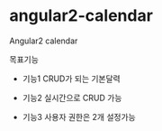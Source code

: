 # angular2-calendar
Angular2 calendar

목표기능

* 기능1 CRUD가 되는 기본달력

* 기능2 실시간으로 CRUD 가능

* 기능3 사용자 권한은 2개 설정가능
